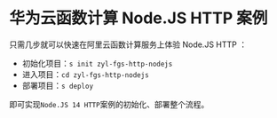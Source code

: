 # 华为云函数计算 Node.JS HTTP 案例

只需几步就可以快速在阿里云函数计算服务上体验 Node.JS HTTP ：

- 初始化项目：`s init zyl-fgs-http-nodejs`
- 进入项目：`cd zyl-fgs-http-nodejs`
- 部署项目：`s deploy`

即可实现`Node.JS 14 HTTP`案例的初始化、部署整个流程。
